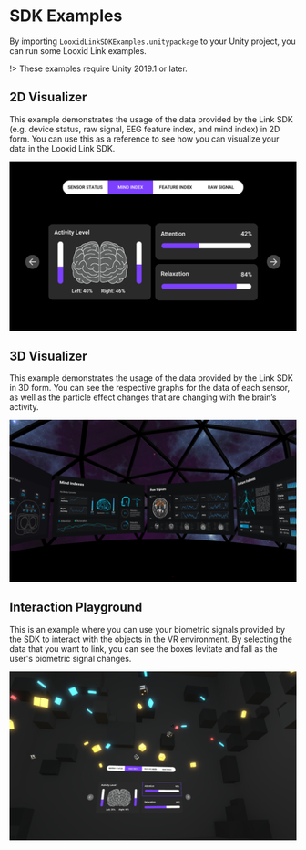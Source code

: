# SDK Examples
By importing `LooxidLinkSDKExamples.unitypackage` to your Unity project, you can run some Looxid Link examples.

!> These examples require Unity 2019.1 or later.

## 2D Visualizer
This example demonstrates the usage of the data provided by the Link SDK (e.g. device status, raw signal, EEG feature index, and mind index) in 2D form. You can use this as a reference to see how you can visualize your data in the Looxid Link SDK.

![2D Visualizer][2d-visualizer]

## 3D Visualizer
This example demonstrates the usage of the data provided by the Link SDK in 3D form. You can see the respective graphs for the data of each sensor, as well as the particle effect changes that are changing with the brain’s activity.

![3D Visualizer][3d-visualizer]

## Interaction Playground
This is an example where you can use your biometric signals provided by the SDK to interact with the objects in the VR environment. By selecting the data that you want to link, you can see the boxes levitate and fall as the user's biometric signal changes.

![Interaction Playground][interaction-playground]

[2d-visualizer]: img/example-2d-visualizer.png "2D Visualizer"
[3d-visualizer]: img/example-3d-visualizer.png "3D Visualizer"
[interaction-playground]: img/example-interaction-playground.png "Interaction Playground"
